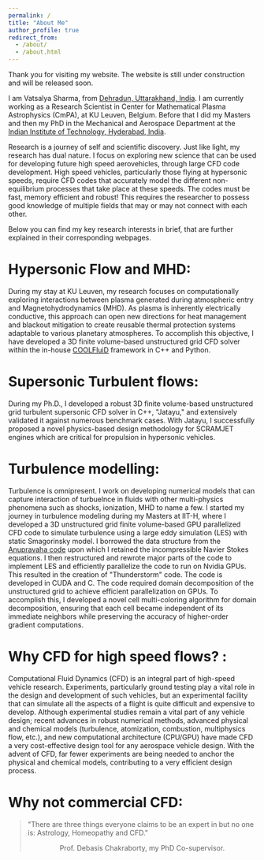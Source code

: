 ```yaml
---
permalink: /
title: "About Me"
author_profile: true
redirect_from: 
  - /about/
  - /about.html
---
```


Thank you for visiting my website. The website is still under construction and will be released soon.

I am Vatsalya Sharma, from [Dehradun, Uttarakhand, India](https://en.wikipedia.org/wiki/Dehradun). I am currently working as a Research Scientist in Center for Mathematical Plasma Astrophysics (CmPA), at KU Leuven, Belgium. Before that I did my Masters and then my PhD in the Mechanical and Aerospace Department at the [Indian Institute of Technology, Hyderabad, India](https://www.iith.ac.in/). 

Research is a journey of self and scientific discovery. Just like light, my research has dual nature. I focus on exploring new science that can be used for developing future high speed aerovehicles, through large CFD code development. High speed vehicles, particularly those flying at hypersonic speeds, require CFD codes that accurately model the different non-equilibrium processes that take place at these speeds. The codes must be fast, memory efficient and robust! This requires the researcher to possess good knowledge of multiple fields that may or may not connect with each other.

Below you can find my key research interests in brief, that are further explained in their corresponding webpages.

Hypersonic Flow and MHD:
======
During my stay at KU Leuven, my research focuses on computationally exploring interactions between plasma generated during atmospheric entry and Magnetohydrodynamics (MHD). As plasma is inherently electrically conductive, this approach can open new directions for heat management and blackout mitigation to create reusable thermal protection systems adaptable to various planetary atmospheres. To accomplish this objective, I have developed a 3D finite volume-based unstructured grid CFD solver within the in-house [COOLFluiD](https://github.com/andrealani/COOLFluiD/wiki) framework in C++ and Python.

Supersonic Turbulent flows:
======
During my Ph.D., I developed a robust 3D finite volume-based unstructured grid turbulent supersonic CFD solver in C++, "Jatayu," and extensively validated it against numerous benchmark cases. With Jatayu, I successfully proposed a novel physics-based design methodology for SCRAMJET engines which are critical for propulsion in hypersonic vehicles.

Turbulence modelling:
======
Turbulence is omnipresent. I work on developing numerical models that can capture interaction of turbuelnce in fluids with other 
multi-physics phenomena such as shocks, ionization, MHD to name a few. I started my journey in turbulence modeling during my Masters at IIT-H, where I developed a 3D unstructured grid finite volume-based GPU parallelized CFD code to simulate turbulence using a large eddy simulation (LES) with static Smagorinsky model. 
I borrowed the data structure from the [Anupravaha code](https://www.iitg.ac.in/amaresh/anupravaha/module.php) upon which I retained the incompressible Navier Stokes equations. I then restructured and rewrote major parts of the code to implement LES and efficiently parallelize the code to run on Nvidia GPUs. This resulted in the creation of "Thunderstorm" code. The code is developed in CUDA and C. 
The code required domain decomposition of the unstructured grid to achieve efficient parallelization on GPUs. To accomplish this, I developed a novel cell multi-coloring algorithm for domain decomposition, ensuring that each cell became independent of its immediate neighbors while preserving the accuracy of higher-order gradient computations.


Why CFD for high speed flows? :
======
Computational Fluid Dynamics (CFD) is an integral part of high-speed vehicle research. Experiments, particularly ground testing play a vital role in the design and development of such vehicles, but an experimental facility that can simulate all the aspects of a flight is quite difficult and expensive to develop. Although experimental studies remain a vital part of any vehicle design; recent advances in robust numerical methods, advanced physical and chemical models (turbulence, atomization, combustion, multiphysics flow, etc.), and new computational architecture (CPU/GPU) have made CFD a very cost-effective design tool for any aerospace vehicle design. With the advent of CFD, far fewer experiments are being needed to anchor the physical and chemical models, contributing to a very efficient design process.

Why not commercial CFD:
======

> "There are three things everyone claims to be an expert in but no one is: Astrology, Homeopathy and CFD."
> <p align="center">Prof. Debasis Chakraborty, my PhD Co-supervisor.</p>





